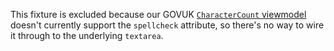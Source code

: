 This fixture is excluded because our
GOVUK [`CharacterCount` viewmodel](src/main/scala/uk/gov/hmrc/govukfrontend/views/viewmodels/charactercount/CharacterCount.scala)
doesn't currently support the `spellcheck` attribute, so there's no way to wire it through to the underlying `textarea`.
